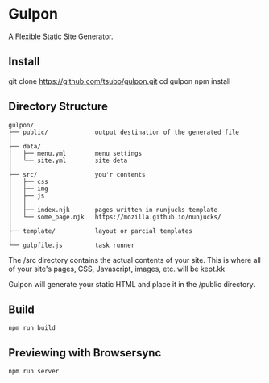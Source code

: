 # Gulpon

A Flexible Static Site Generator.

## Install

git clone https://github.com/tsubo/gulpon.git
cd gulpon
npm install

## Directory Structure

```
gulpon/
├── public/             output destination of the generated file
│
├── data/
│   ├── menu.yml        menu settings
│   └── site.yml        site deta
│
├── src/                you'r contents
│   ├── css
│   ├── img
│   ├── js
│   │
│   ├── index.njk       pages written in nunjucks template
│   └── some_page.njk   https://mozilla.github.io/nunjucks/
│
├── template/           layout or parcial templates
│
└── gulpfile.js         task runner
```

The /src directory contains the actual contents of your site. This is where all of your site's pages, CSS, Javascript, images, etc. will be kept.kk

Gulpon will generate your static HTML and place it in the /public directory.

## Build

```
npm run build
```

## Previewing with Browsersync

```
npm run server
```

